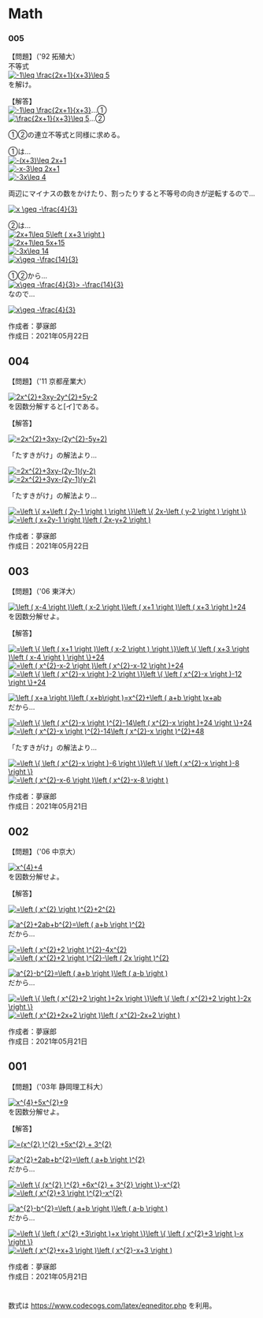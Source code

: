 # Math

### 005
【問題】（'92 拓殖大）  
不等式  
<a href="https://www.codecogs.com/eqnedit.php?latex=-1\leq&space;\frac{2x&plus;1}{x&plus;3}\leq&space;5" target="_blank"><img src="https://latex.codecogs.com/gif.latex?-1\leq&space;\frac{2x&plus;1}{x&plus;3}\leq&space;5" title="-1\leq \frac{2x+1}{x+3}\leq 5" /></a>  
を解け。

【解答】  
<a href="https://www.codecogs.com/eqnedit.php?latex=-1\leq&space;\frac{2x&plus;1}{x&plus;3}" target="_blank"><img src="https://latex.codecogs.com/gif.latex?-1\leq&space;\frac{2x&plus;1}{x&plus;3}" title="-1\leq \frac{2x+1}{x+3}" /></a>…①  
<a href="https://www.codecogs.com/eqnedit.php?latex=\frac{2x&plus;1}{x&plus;3}\leq&space;5" target="_blank"><img src="https://latex.codecogs.com/gif.latex?\frac{2x&plus;1}{x&plus;3}\leq&space;5" title="\frac{2x+1}{x+3}\leq 5" /></a>…②  

①②の連立不等式と同様に求める。  

①は…  
<a href="https://www.codecogs.com/eqnedit.php?latex=-(x&plus;3)\leq&space;2x&plus;1" target="_blank"><img src="https://latex.codecogs.com/gif.latex?-(x&plus;3)\leq&space;2x&plus;1" title="-(x+3)\leq 2x+1" /></a>  
<a href="https://www.codecogs.com/eqnedit.php?latex=-x-3\leq&space;2x&plus;1" target="_blank"><img src="https://latex.codecogs.com/gif.latex?-x-3\leq&space;2x&plus;1" title="-x-3\leq 2x+1" /></a>  
<a href="https://www.codecogs.com/eqnedit.php?latex=-3x\leq&space;4" target="_blank"><img src="https://latex.codecogs.com/gif.latex?-3x\leq&space;4" title="-3x\leq 4" /></a>  

両辺にマイナスの数をかけたり、割ったりすると不等号の向きが逆転するので…  

<a href="https://www.codecogs.com/eqnedit.php?latex=x&space;\geq&space;-\frac{4}{3}" target="_blank"><img src="https://latex.codecogs.com/gif.latex?x&space;\geq&space;-\frac{4}{3}" title="x \geq -\frac{4}{3}" /></a>  

②は…  
<a href="https://www.codecogs.com/eqnedit.php?latex=2x&plus;1\leq&space;5\left&space;(&space;x&plus;3&space;\right&space;)" target="_blank"><img src="https://latex.codecogs.com/gif.latex?2x&plus;1\leq&space;5\left&space;(&space;x&plus;3&space;\right&space;)" title="2x+1\leq 5\left ( x+3 \right )" /></a>  
<a href="https://www.codecogs.com/eqnedit.php?latex=2x&plus;1\leq&space;5x&plus;15" target="_blank"><img src="https://latex.codecogs.com/gif.latex?2x&plus;1\leq&space;5x&plus;15" title="2x+1\leq 5x+15" /></a>  
<a href="https://www.codecogs.com/eqnedit.php?latex=-3x\leq&space;14" target="_blank"><img src="https://latex.codecogs.com/gif.latex?-3x\leq&space;14" title="-3x\leq 14" /></a>  
<a href="https://www.codecogs.com/eqnedit.php?latex=x\geq&space;-\frac{14}{3}" target="_blank"><img src="https://latex.codecogs.com/gif.latex?x\geq&space;-\frac{14}{3}" title="x\geq -\frac{14}{3}" /></a>  

①②から…  
<a href="https://www.codecogs.com/eqnedit.php?latex=x\geq&space;-\frac{4}{3}>&space;-\frac{14}{3}" target="_blank"><img src="https://latex.codecogs.com/gif.latex?x\geq&space;-\frac{4}{3}>&space;-\frac{14}{3}" title="x\geq -\frac{4}{3}> -\frac{14}{3}" /></a>  
なので…

<a href="https://www.codecogs.com/eqnedit.php?latex=x\geq&space;-\frac{4}{3}" target="_blank"><img src="https://latex.codecogs.com/gif.latex?x\geq&space;-\frac{4}{3}" title="x\geq -\frac{4}{3}" /></a>  


作成者：夢寐郎  
作成日：2021年05月22日  


## 004
【問題】（'11 京都産業大）

<a href="https://www.codecogs.com/eqnedit.php?latex=2x^{2}&plus;3xy-2y^{2}&plus;5y-2" target="_blank"><img src="https://latex.codecogs.com/gif.latex?2x^{2}&plus;3xy-2y^{2}&plus;5y-2" title="2x^{2}+3xy-2y^{2}+5y-2" /></a>  
を因数分解すると[イ]である。  

【解答】  

<a href="https://www.codecogs.com/eqnedit.php?latex==2x^{2}&plus;3xy-(2y^{2}-5y&plus;2)" target="_blank"><img src="https://latex.codecogs.com/gif.latex?=2x^{2}&plus;3xy-(2y^{2}-5y&plus;2)" title="=2x^{2}+3xy-(2y^{2}-5y+2)" /></a>  

「たすきがけ」の解法より…  

<a href="https://www.codecogs.com/eqnedit.php?latex==2x^{2}&plus;3xy-(2y-1)(y-2)" target="_blank"><img src="https://latex.codecogs.com/gif.latex?=2x^{2}&plus;3xy-(2y-1)(y-2)" title="=2x^{2}+3xy-(2y-1)(y-2)" /></a>  
<a href="https://www.codecogs.com/eqnedit.php?latex==2x^{2}&plus;3yx-(2y-1)(y-2)" target="_blank"><img src="https://latex.codecogs.com/gif.latex?=2x^{2}&plus;3yx-(2y-1)(y-2)" title="=2x^{2}+3yx-(2y-1)(y-2)" /></a>  

「たすきがけ」の解法より…  

<a href="https://www.codecogs.com/eqnedit.php?latex==\left&space;\{&space;x&plus;\left&space;(&space;2y-1&space;\right&space;)&space;\right&space;\}\left&space;\{&space;2x-\left&space;(&space;y-2&space;\right&space;)&space;\right&space;\}" target="_blank"><img src="https://latex.codecogs.com/gif.latex?=\left&space;\{&space;x&plus;\left&space;(&space;2y-1&space;\right&space;)&space;\right&space;\}\left&space;\{&space;2x-\left&space;(&space;y-2&space;\right&space;)&space;\right&space;\}" title="=\left \{ x+\left ( 2y-1 \right ) \right \}\left \{ 2x-\left ( y-2 \right ) \right \}" /></a>  
<a href="https://www.codecogs.com/eqnedit.php?latex==\left&space;(&space;x&plus;2y-1&space;\right&space;)\left&space;(&space;2x-y&plus;2&space;\right&space;)" target="_blank"><img src="https://latex.codecogs.com/gif.latex?=\left&space;(&space;x&plus;2y-1&space;\right&space;)\left&space;(&space;2x-y&plus;2&space;\right&space;)" title="=\left ( x+2y-1 \right )\left ( 2x-y+2 \right )" /></a>  

作成者：夢寐郎  
作成日：2021年05月22日  

## 003
【問題】（'06 東洋大）  

<a href="https://www.codecogs.com/eqnedit.php?latex=\left&space;(&space;x-4&space;\right&space;)\left&space;(&space;x-2&space;\right&space;)\left&space;(&space;x&plus;1&space;\right&space;)\left&space;(&space;x&plus;3&space;\right&space;)&plus;24" target="_blank"><img src="https://latex.codecogs.com/gif.latex?\left&space;(&space;x-4&space;\right&space;)\left&space;(&space;x-2&space;\right&space;)\left&space;(&space;x&plus;1&space;\right&space;)\left&space;(&space;x&plus;3&space;\right&space;)&plus;24" title="\left ( x-4 \right )\left ( x-2 \right )\left ( x+1 \right )\left ( x+3 \right )+24" /></a>  
を因数分解せよ。

【解答】  

<a href="https://www.codecogs.com/eqnedit.php?latex==\left&space;\{&space;\left&space;(&space;x&plus;1&space;\right&space;)\left&space;(&space;x-2&space;\right&space;)&space;\right&space;\}\left&space;\{&space;\left&space;(&space;x&plus;3&space;\right&space;)\left&space;(&space;x-4&space;\right&space;)&space;\right&space;\}&plus;24" target="_blank"><img src="https://latex.codecogs.com/gif.latex?=\left&space;\{&space;\left&space;(&space;x&plus;1&space;\right&space;)\left&space;(&space;x-2&space;\right&space;)&space;\right&space;\}\left&space;\{&space;\left&space;(&space;x&plus;3&space;\right&space;)\left&space;(&space;x-4&space;\right&space;)&space;\right&space;\}&plus;24" title="=\left \{ \left ( x+1 \right )\left ( x-2 \right ) \right \}\left \{ \left ( x+3 \right )\left ( x-4 \right ) \right \}+24" /></a>  
<a href="https://www.codecogs.com/eqnedit.php?latex==\left&space;(&space;x^{2}-x-2&space;\right&space;)\left&space;(&space;x^{2}-x-12&space;\right&space;)&plus;24" target="_blank"><img src="https://latex.codecogs.com/gif.latex?=\left&space;(&space;x^{2}-x-2&space;\right&space;)\left&space;(&space;x^{2}-x-12&space;\right&space;)&plus;24" title="=\left ( x^{2}-x-2 \right )\left ( x^{2}-x-12 \right )+24" /></a>  
<a href="https://www.codecogs.com/eqnedit.php?latex==\left&space;\{&space;\left&space;(&space;x^{2}-x&space;\right&space;)-2&space;\right&space;\}\left&space;\{&space;\left&space;(&space;x^{2}-x&space;\right&space;)-12&space;\right&space;\}&plus;24" target="_blank"><img src="https://latex.codecogs.com/gif.latex?=\left&space;\{&space;\left&space;(&space;x^{2}-x&space;\right&space;)-2&space;\right&space;\}\left&space;\{&space;\left&space;(&space;x^{2}-x&space;\right&space;)-12&space;\right&space;\}&plus;24" title="=\left \{ \left ( x^{2}-x \right )-2 \right \}\left \{ \left ( x^{2}-x \right )-12 \right \}+24" /></a>  

<a href="https://www.codecogs.com/eqnedit.php?latex=\left&space;(&space;x&plus;a&space;\right&space;)\left&space;(&space;x&plus;b\right&space;)=x^{2}&plus;\left&space;(&space;a&plus;b&space;\right&space;)x&plus;ab" target="_blank"><img src="https://latex.codecogs.com/gif.latex?\left&space;(&space;x&plus;a&space;\right&space;)\left&space;(&space;x&plus;b\right&space;)=x^{2}&plus;\left&space;(&space;a&plus;b&space;\right&space;)x&plus;ab" title="\left ( x+a \right )\left ( x+b\right )=x^{2}+\left ( a+b \right )x+ab" /></a>  
だから…  

<a href="https://www.codecogs.com/eqnedit.php?latex==\left&space;\{&space;\left&space;(&space;x^{2}-x&space;\right&space;)^{2}-14\left&space;(&space;x^{2}-x&space;\right&space;)&plus;24&space;\right&space;\}&plus;24" target="_blank"><img src="https://latex.codecogs.com/gif.latex?=\left&space;\{&space;\left&space;(&space;x^{2}-x&space;\right&space;)^{2}-14\left&space;(&space;x^{2}-x&space;\right&space;)&plus;24&space;\right&space;\}&plus;24" title="=\left \{ \left ( x^{2}-x \right )^{2}-14\left ( x^{2}-x \right )+24 \right \}+24" /></a>  
<a href="https://www.codecogs.com/eqnedit.php?latex==\left&space;(&space;x^{2}-x&space;\right&space;)^{2}-14\left&space;(&space;x^{2}-x&space;\right&space;)^{2}&plus;48" target="_blank"><img src="https://latex.codecogs.com/gif.latex?=\left&space;(&space;x^{2}-x&space;\right&space;)^{2}-14\left&space;(&space;x^{2}-x&space;\right&space;)^{2}&plus;48" title="=\left ( x^{2}-x \right )^{2}-14\left ( x^{2}-x \right )^{2}+48" /></a>  

「たすきがけ」の解法より…

<a href="https://www.codecogs.com/eqnedit.php?latex==\left&space;\{&space;\left&space;(&space;x^{2}-x&space;\right&space;)-6&space;\right&space;\}\left&space;\{&space;\left&space;(&space;x^{2}-x&space;\right&space;)-8&space;\right&space;\}" target="_blank"><img src="https://latex.codecogs.com/gif.latex?=\left&space;\{&space;\left&space;(&space;x^{2}-x&space;\right&space;)-6&space;\right&space;\}\left&space;\{&space;\left&space;(&space;x^{2}-x&space;\right&space;)-8&space;\right&space;\}" title="=\left \{ \left ( x^{2}-x \right )-6 \right \}\left \{ \left ( x^{2}-x \right )-8 \right \}" /></a>  
<a href="https://www.codecogs.com/eqnedit.php?latex==\left&space;(&space;x^{2}-x-6&space;\right&space;)\left&space;(&space;x^{2}-x-8&space;\right&space;)" target="_blank"><img src="https://latex.codecogs.com/gif.latex?=\left&space;(&space;x^{2}-x-6&space;\right&space;)\left&space;(&space;x^{2}-x-8&space;\right&space;)" title="=\left ( x^{2}-x-6 \right )\left ( x^{2}-x-8 \right )" /></a>  

作成者：夢寐郎  
作成日：2021年05月21日  


## 002
【問題】（'06 中京大）  

<a href="https://www.codecogs.com/eqnedit.php?latex=x^{4}&plus;4" target="_blank"><img src="https://latex.codecogs.com/gif.latex?x^{4}&plus;4" title="x^{4}+4" /></a>  
を因数分解せよ。

【解答】    

<a href="https://www.codecogs.com/eqnedit.php?latex==\left&space;(&space;x^{2}&space;\right&space;)^{2}&plus;2^{2}" target="_blank"><img src="https://latex.codecogs.com/gif.latex?=\left&space;(&space;x^{2}&space;\right&space;)^{2}&plus;2^{2}" title="=\left ( x^{2} \right )^{2}+2^{2}" /></a>  

<a href="https://www.codecogs.com/eqnedit.php?latex=a^{2}&plus;2ab&plus;b^{2}=\left&space;(&space;a&plus;b&space;\right&space;)^{2}" target="_blank"><img src="https://latex.codecogs.com/gif.latex?a^{2}&plus;2ab&plus;b^{2}=\left&space;(&space;a&plus;b&space;\right&space;)^{2}" title="a^{2}+2ab+b^{2}=\left ( a+b \right )^{2}" /></a>  
だから…  

<a href="https://www.codecogs.com/eqnedit.php?latex==\left&space;(&space;x^{2}&plus;2&space;\right&space;)^{2}-4x^{2}" target="_blank"><img src="https://latex.codecogs.com/gif.latex?=\left&space;(&space;x^{2}&plus;2&space;\right&space;)^{2}-4x^{2}" title="=\left ( x^{2}+2 \right )^{2}-4x^{2}" /></a>  
<a href="https://www.codecogs.com/eqnedit.php?latex==\left&space;(&space;x^{2}&plus;2&space;\right&space;)^{2}-\left&space;(&space;2x&space;\right&space;)^{2}" target="_blank"><img src="https://latex.codecogs.com/gif.latex?=\left&space;(&space;x^{2}&plus;2&space;\right&space;)^{2}-\left&space;(&space;2x&space;\right&space;)^{2}" title="=\left ( x^{2}+2 \right )^{2}-\left ( 2x \right )^{2}" /></a>  

<a href="https://www.codecogs.com/eqnedit.php?latex=a^{2}-b^{2}=\left&space;(&space;a&plus;b&space;\right&space;)\left&space;(&space;a-b&space;\right&space;)" target="_blank"><img src="https://latex.codecogs.com/gif.latex?a^{2}-b^{2}=\left&space;(&space;a&plus;b&space;\right&space;)\left&space;(&space;a-b&space;\right&space;)" title="a^{2}-b^{2}=\left ( a+b \right )\left ( a-b \right )" /></a>  
だから…  

<a href="https://www.codecogs.com/eqnedit.php?latex==\left&space;\{&space;\left&space;(&space;x^{2}&plus;2&space;\right&space;)&plus;2x&space;\right&space;\}\left&space;\{&space;\left&space;(&space;x^{2}&plus;2&space;\right&space;)-2x&space;\right&space;\}" target="_blank"><img src="https://latex.codecogs.com/gif.latex?=\left&space;\{&space;\left&space;(&space;x^{2}&plus;2&space;\right&space;)&plus;2x&space;\right&space;\}\left&space;\{&space;\left&space;(&space;x^{2}&plus;2&space;\right&space;)-2x&space;\right&space;\}" title="=\left \{ \left ( x^{2}+2 \right )+2x \right \}\left \{ \left ( x^{2}+2 \right )-2x \right \}" /></a>  
<a href="https://www.codecogs.com/eqnedit.php?latex==\left&space;(&space;x^{2}&plus;2x&plus;2&space;\right&space;)\left&space;(&space;x^{2}-2x&plus;2&space;\right&space;)" target="_blank"><img src="https://latex.codecogs.com/gif.latex?=\left&space;(&space;x^{2}&plus;2x&plus;2&space;\right&space;)\left&space;(&space;x^{2}-2x&plus;2&space;\right&space;)" title="=\left ( x^{2}+2x+2 \right )\left ( x^{2}-2x+2 \right )" /></a>  

作成者：夢寐郎  
作成日：2021年05月21日  


## 001
【問題】（'03年 静岡理工科大）  

<a href="https://www.codecogs.com/eqnedit.php?latex=x^{4}&plus;5x^{2}&plus;9" target="_blank"><img src="https://latex.codecogs.com/gif.latex?x^{4}&plus;5x^{2}&plus;9" title="x^{4}+5x^{2}+9" /></a>  
を因数分解せよ。

【解答】    

<a href="https://www.codecogs.com/eqnedit.php?latex==(x^{2}&space;)^{2}&space;&plus;5x^{2}&space;&plus;&space;3^{2}" target="_blank"><img src="https://latex.codecogs.com/gif.latex?=(x^{2}&space;)^{2}&space;&plus;5x^{2}&space;&plus;&space;3^{2}" title="=(x^{2} )^{2} +5x^{2} + 3^{2}" /></a>  

<a href="https://www.codecogs.com/eqnedit.php?latex=a^{2}&plus;2ab&plus;b^{2}=\left&space;(&space;a&plus;b&space;\right&space;)^{2}" target="_blank"><img src="https://latex.codecogs.com/gif.latex?a^{2}&plus;2ab&plus;b^{2}=\left&space;(&space;a&plus;b&space;\right&space;)^{2}" title="a^{2}+2ab+b^{2}=\left ( a+b \right )^{2}" /></a>  
だから…  

<a href="https://www.codecogs.com/eqnedit.php?latex==\left&space;\{&space;(x^{2}&space;)^{2}&space;&plus;6x^{2}&space;&plus;&space;3^{2}&space;\right&space;\}-x^{2}" target="_blank"><img src="https://latex.codecogs.com/gif.latex?=\left&space;\{&space;(x^{2}&space;)^{2}&space;&plus;6x^{2}&space;&plus;&space;3^{2}&space;\right&space;\}-x^{2}" title="=\left \{ (x^{2} )^{2} +6x^{2} + 3^{2} \right \}-x^{2}" /></a>  
<a href="https://www.codecogs.com/eqnedit.php?latex==\left&space;(&space;x^{2}&plus;3&space;\right&space;)^{2}-x^{2}" target="_blank"><img src="https://latex.codecogs.com/gif.latex?=\left&space;(&space;x^{2}&plus;3&space;\right&space;)^{2}-x^{2}" title="=\left ( x^{2}+3 \right )^{2}-x^{2}" /></a>  
 
<a href="https://www.codecogs.com/eqnedit.php?latex=a^{2}-b^{2}=\left&space;(&space;a&plus;b&space;\right&space;)\left&space;(&space;a-b&space;\right&space;)" target="_blank"><img src="https://latex.codecogs.com/gif.latex?a^{2}-b^{2}=\left&space;(&space;a&plus;b&space;\right&space;)\left&space;(&space;a-b&space;\right&space;)" title="a^{2}-b^{2}=\left ( a+b \right )\left ( a-b \right )" /></a>  
だから…  

<a href="https://www.codecogs.com/eqnedit.php?latex==\left&space;\{&space;\left&space;(&space;x^{2}&space;&plus;3\right&space;)&plus;x&space;\right&space;\}\left&space;\{&space;\left&space;(&space;x^{2}&plus;3&space;\right&space;)-x&space;\right&space;\}" target="_blank"><img src="https://latex.codecogs.com/gif.latex?=\left&space;\{&space;\left&space;(&space;x^{2}&space;&plus;3\right&space;)&plus;x&space;\right&space;\}\left&space;\{&space;\left&space;(&space;x^{2}&plus;3&space;\right&space;)-x&space;\right&space;\}" title="=\left \{ \left ( x^{2} +3\right )+x \right \}\left \{ \left ( x^{2}+3 \right )-x \right \}" /></a>  
<a href="https://www.codecogs.com/eqnedit.php?latex==\left&space;(&space;x^{2}&plus;x&plus;3&space;\right&space;)\left&space;(&space;x^{2}-x&plus;3&space;\right&space;)" target="_blank"><img src="https://latex.codecogs.com/gif.latex?=\left&space;(&space;x^{2}&plus;x&plus;3&space;\right&space;)\left&space;(&space;x^{2}-x&plus;3&space;\right&space;)" title="=\left ( x^{2}+x+3 \right )\left ( x^{2}-x+3 \right )" /></a>  

作成者：夢寐郎  
作成日：2021年05月21日  
#
数式は https://www.codecogs.com/latex/eqneditor.php を利用。